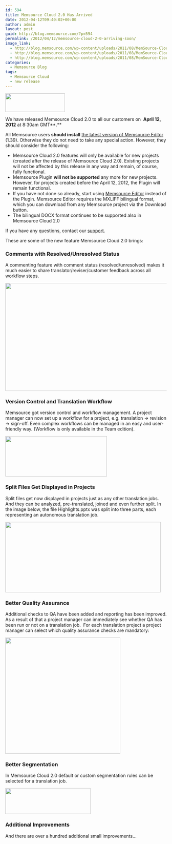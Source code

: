 ```yaml
---
id: 594
title: Memsource Cloud 2.0 Has Arrived
date: 2012-04-12T09:40:02+00:00
author: admin
layout: post
guid: http://blog.memsource.com/?p=594
permalink: /2012/04/12/memsource-cloud-2-0-arriving-soon/
image_link:
  - http://blog.memsource.com/wp-content/uploads/2011/08/MemSource-Cloud.png
  - http://blog.memsource.com/wp-content/uploads/2011/08/MemSource-Cloud.png
  - http://blog.memsource.com/wp-content/uploads/2011/08/MemSource-Cloud.png
categories:
  - Memsource Blog
tags:
  - Memsource Cloud
  - new release
---
```

[<img class="  wp-image-731 alignleft" title="Memsource Cloud" src="/wp-content/uploads/2012/03/MemSource-Cloud5.png" alt="" width="186" height="58" />](http://www.memsource.com/)

We have released Memsource Cloud 2.0 to all our customers on  **April 12, 2012** at 8:30am GMT**.**

All Memsource users **should install** [the latest version of Memsource Editor](http://download.memsource.com/production/updates/memsource-editor/) (1.39). Otherwise they do not need to take any special action. However, they should consider the following:<!--more-->

  * Memsource Cloud 2.0 features will only be available for new projects (created after the release of Memsource Cloud 2.0). Existing projects will not be affected by this release in any way and remain, of course, fully functional.
  * Memsource Plugin **will not be supported** any more for new projects. However, for projects created before the April 12, 2012, the Plugin will remain functional.
  * If you have not done so already, start using [Memsource Editor](http://wiki.memsource.com/wiki/MemSource_Editor_Installation) instead of the Plugin. Memsource Editor requires the MXLIFF bilingual format, which you can download from any Memsource project via the Download button.
  * The bilingual DOCX format continues to be supported also in Memsource Cloud 2.0

<div>
  If you have any questions, contact our <a href="http://wiki.memsource.com/wiki/MemSource_Support">support</a>.
</div>

These are some of the new feature Memsource Cloud 2.0 brings:

### Comments with Resolved/Unresolved Status

A commenting feature with comment status (resolved/unresolved) makes it much easier to share translator/reviser/customer feedback across all workflow steps.

[<img title="comments" src="/wp-content/uploads/2012/04/comments.png" alt="" width="566" height="337" />](/wp-content/uploads/2012/04/comments.png)

### Version Control and Translation Workflow

Memsource got version control and workflow management. A project manager can now set up a workflow for a project, e.g. translation -> revision -> sign-off. Even complex workflows can be managed in an easy and user-friendly way. (Workflow is only available in the Team edition).

[<img class="alignnone size-full wp-image-747" title="Workflow" src="/wp-content/uploads/2012/04/Workflow.png" alt="" width="317" height="126" />](/wp-content/uploads/2012/04/Workflow.png)

### Split Files Get Displayed in Projects

Split files get now displayed in projects just as any other translation jobs. And they can be analyzed, pre-translated, joined and even further split. In the image below, the file Highlights.pptx was split into three parts, each representing an autonomous translation job.

[<img class="alignnone size-full wp-image-751" title="split-file" src="/wp-content/uploads/2012/04/split-file.png" alt="" width="485" height="220" />](/wp-content/uploads/2012/04/split-file.png)

### Better Quality Assurance

Additional checks to QA have been added and reporting has been improved. As a result of that a project manager can immediately see whether QA has been run or not on a translation job.  For each translation project a project manager can select which quality assurance checks are mandatory:

[<img class="alignnone size-full wp-image-749" title="quality-assurance" src="/wp-content/uploads/2012/04/quality-assurance1.png" alt="" width="359" height="363" />](/wp-content/uploads/2012/04/quality-assurance1.png)

### 

### Better Segmentation

In Memsource Cloud 2.0 default or custom segmentation rules can be selected for a translation job.

[<img class="alignnone size-full wp-image-602" title="custom-job-segmentation" src="/wp-content/uploads/2012/03/custom-job-segmentation.png" alt="" width="266" height="81" />](/wp-content/uploads/2012/03/custom-job-segmentation.png)

### 

### Additional Improvements

And there are over a hundred additional small improvements&#8230;